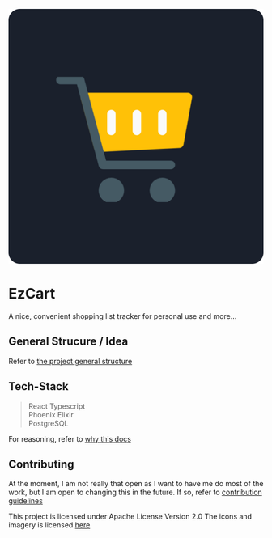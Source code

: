 ![logo](./web/public/icons/icon-54x54.png)

# EzCart

A nice, convenient shopping list tracker for personal use and more...

## General Strucure / Idea

Refer to [the project general structure](./docs/structure.md)

## Tech-Stack

> React Typescript <br>
> Phoenix Elixir <br>
> PostgreSQL <br>

For reasoning, refer to [why this docs](./docs/why_tf_this.md)

## Contributing

At the moment, I am not really that open as I want to have me do most of the work, but I am open to changing this in the future. If so, refer to [contribution guidelines](./docs/how_tf_i_contribute.md)

This project is licensed under Apache License Version 2.0
The icons and imagery is licensed [here](./web/public/icons/license.pdf)
